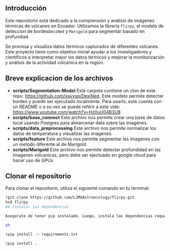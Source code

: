 ## Introducción

Este repositorio está dedicado a la comprensión y análisis de imágenes térmicas de volcanes en Ecuador. Utilizamos la librería `flirpy`, el modelo de deteccion de bordes`DexiNed` y `Marigold` para segmentar basado en profundiad. 

Se procesa y visualiza datos térmicos capturados de diferentes volcanes. Este proyecto tiene como objetivo inicial ayudar a los investigadores y científicos a interpretar mejor los datos térmicos y mejorar la monitorización y análisis de la actividad volcánica en la región.

## Breve explicacion de los archivos

+ __scripts/Segmentation-Model__ 
Esta carpeta contiene un clon de este repo: https://github.com/xavysp/DexiNed. Este modelo permite detectar bordes y puede ser ejecutado localmente. Para usarlo, este cuenta con un README o a su vez se puede referir a este vide: https://www.youtube.com/watch?v=Hz0uU04B3U8
+ __scripts/base_connect__
Este archivo nos permite crear una base de datos local usando Postgres para almarcenar data sobre las imagenes.
+ __scripts/data_preprocessing__
Este archivo nos permite normalizar los datos de temperatura y visualizar las imagenes.
+ __scripts/feature__
Este archivo nos permite segmentar las imagenes con un metodo diferente al de Marigold. 
+ __scripts/Marigold__
Este archivo nos permite detectar profundidad en las imagenes volcanicas, pero debe ser ejectuado en google cloud para hacer uso de GPUs


## Clonar el repositorio

Para clonar el repositorio, utiliza el siguiente comando en tu terminal:

```sh
!git clone https://github.com/LJMUAstroecology/flirpy.git
%cd flirpy
## Instalar las dependencias

Asegúrate de tener pip instalado. Luego, instala las dependencias requeridas utilizando:

sh

!pip install -r requirements.txt

!pip install .
